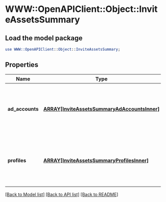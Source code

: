 # WWW::OpenAPIClient::Object::InviteAssetsSummary

## Load the model package
```perl
use WWW::OpenAPIClient::Object::InviteAssetsSummary;
```

## Properties
Name | Type | Description | Notes
------------ | ------------- | ------------- | -------------
**ad_accounts** | [**ARRAY[InviteAssetsSummaryAdAccountsInner]**](InviteAssetsSummaryAdAccountsInner.md) | List of ad account IDs and respective permission levels that will be assigned. | [optional] 
**profiles** | [**ARRAY[InviteAssetsSummaryProfilesInner]**](InviteAssetsSummaryProfilesInner.md) | List of profile IDs and respective permission levels that will be assigned. | [optional] 

[[Back to Model list]](../README.md#documentation-for-models) [[Back to API list]](../README.md#documentation-for-api-endpoints) [[Back to README]](../README.md)


